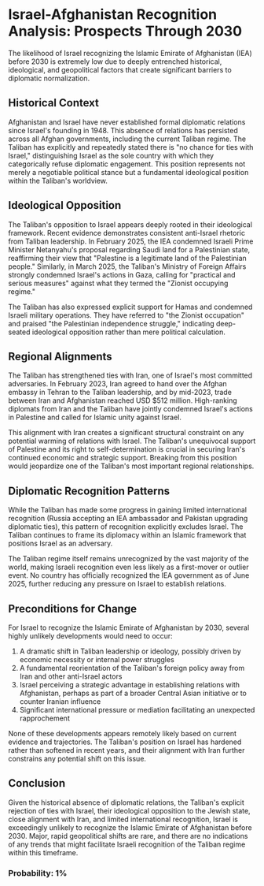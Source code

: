 # Israel-Afghanistan Recognition Analysis: Prospects Through 2030

The likelihood of Israel recognizing the Islamic Emirate of Afghanistan (IEA) before 2030 is extremely low due to deeply entrenched historical, ideological, and geopolitical factors that create significant barriers to diplomatic normalization.

## Historical Context

Afghanistan and Israel have never established formal diplomatic relations since Israel's founding in 1948. This absence of relations has persisted across all Afghan governments, including the current Taliban regime. The Taliban has explicitly and repeatedly stated there is "no chance for ties with Israel," distinguishing Israel as the sole country with which they categorically refuse diplomatic engagement. This position represents not merely a negotiable political stance but a fundamental ideological position within the Taliban's worldview.

## Ideological Opposition

The Taliban's opposition to Israel appears deeply rooted in their ideological framework. Recent evidence demonstrates consistent anti-Israel rhetoric from Taliban leadership. In February 2025, the IEA condemned Israeli Prime Minister Netanyahu's proposal regarding Saudi land for a Palestinian state, reaffirming their view that "Palestine is a legitimate land of the Palestinian people." Similarly, in March 2025, the Taliban's Ministry of Foreign Affairs strongly condemned Israel's actions in Gaza, calling for "practical and serious measures" against what they termed the "Zionist occupying regime."

The Taliban has also expressed explicit support for Hamas and condemned Israeli military operations. They have referred to "the Zionist occupation" and praised "the Palestinian independence struggle," indicating deep-seated ideological opposition rather than mere political calculation.

## Regional Alignments

The Taliban has strengthened ties with Iran, one of Israel's most committed adversaries. In February 2023, Iran agreed to hand over the Afghan embassy in Tehran to the Taliban leadership, and by mid-2023, trade between Iran and Afghanistan reached USD $512 million. High-ranking diplomats from Iran and the Taliban have jointly condemned Israel's actions in Palestine and called for Islamic unity against Israel.

This alignment with Iran creates a significant structural constraint on any potential warming of relations with Israel. The Taliban's unequivocal support of Palestine and its right to self-determination is crucial in securing Iran's continued economic and strategic support. Breaking from this position would jeopardize one of the Taliban's most important regional relationships.

## Diplomatic Recognition Patterns

While the Taliban has made some progress in gaining limited international recognition (Russia accepting an IEA ambassador and Pakistan upgrading diplomatic ties), this pattern of recognition explicitly excludes Israel. The Taliban continues to frame its diplomacy within an Islamic framework that positions Israel as an adversary.

The Taliban regime itself remains unrecognized by the vast majority of the world, making Israeli recognition even less likely as a first-mover or outlier event. No country has officially recognized the IEA government as of June 2025, further reducing any pressure on Israel to establish relations.

## Preconditions for Change

For Israel to recognize the Islamic Emirate of Afghanistan by 2030, several highly unlikely developments would need to occur:

1. A dramatic shift in Taliban leadership or ideology, possibly driven by economic necessity or internal power struggles
2. A fundamental reorientation of the Taliban's foreign policy away from Iran and other anti-Israel actors
3. Israel perceiving a strategic advantage in establishing relations with Afghanistan, perhaps as part of a broader Central Asian initiative or to counter Iranian influence
4. Significant international pressure or mediation facilitating an unexpected rapprochement

None of these developments appears remotely likely based on current evidence and trajectories. The Taliban's position on Israel has hardened rather than softened in recent years, and their alignment with Iran further constrains any potential shift on this issue.

## Conclusion

Given the historical absence of diplomatic relations, the Taliban's explicit rejection of ties with Israel, their ideological opposition to the Jewish state, close alignment with Iran, and limited international recognition, Israel is exceedingly unlikely to recognize the Islamic Emirate of Afghanistan before 2030. Major, rapid geopolitical shifts are rare, and there are no indications of any trends that might facilitate Israeli recognition of the Taliban regime within this timeframe.

### Probability: 1%